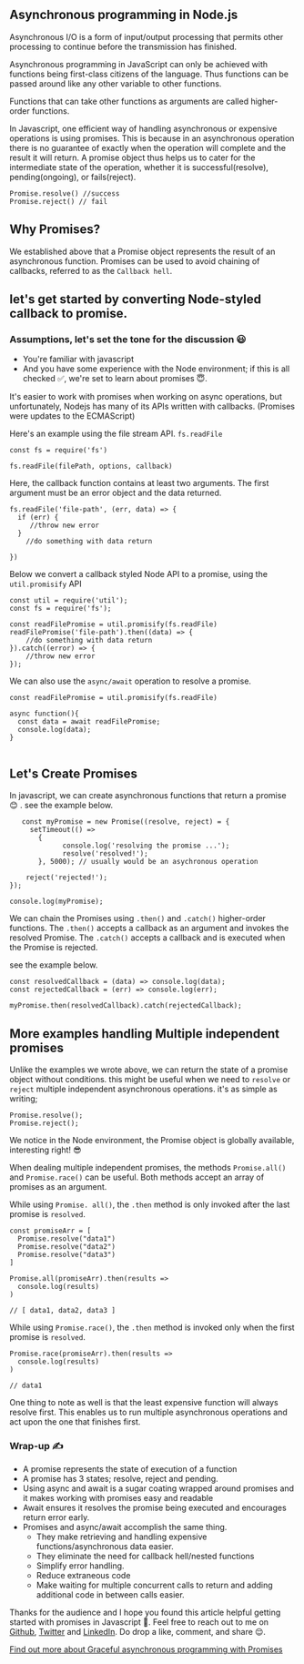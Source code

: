 ## Asynchronous programming in Node.js


Asynchronous I/O is a form of input/output processing that permits other processing to continue before the transmission has finished.

Asynchronous programming in JavaScript can only be achieved with functions being first-class citizens of the language. Thus functions can be passed around like any other variable to other functions. 
> 
Functions that can take other functions as arguments are called higher-order functions.

In Javascript, one efficient way of handling asynchronous or expensive operations is using promises. This is because in an asynchronous operation there is no guarantee of exactly when the operation will complete and the result it will return. 
A promise object thus helps us to cater for the intermediate state of the operation, whether it is successful(resolve), pending(ongoing), or fails(reject).

```
Promise.resolve() //success
Promise.reject() // fail
``` 


## Why Promises?
We established above that a Promise object represents the result of an asynchronous function. Promises can be used to avoid chaining of callbacks, referred to as the  `Callback hell`.

## let's get started by converting Node-styled callback to promise.

### Assumptions, let's set the tone for the discussion 😃
- You're familiar with javascript
- And you have some experience with the Node environment; if this is all checked ✅, we're set to learn about promises 😇.

It's easier to work with promises when working on async operations, but unfortunately, Nodejs has many of its APIs written with callbacks. (Promises were updates to the ECMAScript)

Here's an example using the file stream API. `fs.readFile`
```
const fs = require('fs') 

fs.readFile(filePath, options, callback)
``` 

Here, the callback function contains at least two arguments. The first argument must be an error object and the data returned.

```
fs.readFile('file-path', (err, data) => {
  if (err) {
     //throw new error
  } 
    //do something with data return
  
})
```
Below we convert a callback styled Node API to a promise, using the `util.promisify` API

```
const util = require('util');
const fs = require('fs');

const readFilePromise = util.promisify(fs.readFile)
readFilePromise('file-path').then((data) => {
    //do something with data return
}).catch((error) => {
    //throw new error
});

```
We can also use the `async/await` operation to resolve a promise. 


```
const readFilePromise = util.promisify(fs.readFile)

async function(){
  const data = await readFilePromise;
  console.log(data);
}


```
## Let's Create Promises 
In javascript, we can create asynchronous functions that return a promise 😊 . see the example below.

```
   const myPromise = new Promise((resolve, reject) = {
     setTimeout(() => 
       {
             console.log('resolving the promise ...');
             resolve('resolved!');
       }, 5000); // usually would be an asychronous operation

    reject('rejected!');
});

console.log(myPromise);

```

We can chain the Promises using `.then()` and `.catch()` higher-order functions. 
The `.then()` accepts a callback as an argument and invokes the resolved Promise. The `.catch()` accepts a callback and is executed when the Promise is rejected.

see the example below.

```
const resolvedCallback = (data) => console.log(data);
const rejectedCallback = (err) => console.log(err);

myPromise.then(resolvedCallback).catch(rejectedCallback);

```
## More examples handling Multiple independent promises
Unlike the examples we wrote above, we can return the state of a promise object without conditions. this might be useful when we need to `resolve` or `reject` multiple independent asynchronous operations. it's as simple as writing;

```
Promise.resolve();
Promise.reject();

```
We notice in the Node environment, the Promise object is globally available, interesting right! 😎

When dealing multiple independent promises, the methods `Promise.all()` and `Promise.race()` can be useful. Both methods accept an array of promises as an argument.

While using `Promise. all()`, the `.then` method is only invoked after the last promise is `resolved`.

```
const promiseArr = [
  Promise.resolve("data1")
  Promise.resolve("data2")
  Promise.resolve("data3")
]
```

```
Promise.all(promiseArr).then(results =>
  console.log(results)
)

// [ data1, data2, data3 ]
```
While using `Promise.race()`, the `.then` method is invoked only when the first promise is `resolved`.


```
Promise.race(promiseArr).then(results =>
  console.log(results)
)

// data1

```
One thing to note as well is that the least expensive function will always resolve first. 
 This enables us to run multiple asynchronous operations and act upon the one that finishes first.


### Wrap-up ✍️

- A promise represents the state of execution of a function
- A promise has 3 states; resolve, reject and pending. 
- Using async and await is a sugar coating wrapped around promises and it makes working with promises easy and readable
- Await ensures it resolves the promise being executed and encourages return error early.
- Promises and async/await accomplish the same thing. 
   - They make retrieving and handling expensive functions/asynchronous data easier.
   - They eliminate the need for callback hell/nested functions
   - Simplify error handling.
   - Reduce extraneous code
   - Make waiting for multiple concurrent calls to return and adding additional code in between calls easier.



Thanks for the audience and I hope you found this article helpful getting started with promises in Javascript 🤗. Feel free to reach out to me on  [Github](https://github.com/nextwebb), [Twitter](https://twitter.com/i_am_nextwebb) and [LinkedIn](https://www.linkedin.com/in/peterson-oaikhenah-102645144/).
Do drop a like, comment, and share 😌.

  [Find out more about Graceful asynchronous programming with Promises](https://developer.mozilla.org/en-US/docs/Learn/JavaScript/Asynchronous/Promises) 